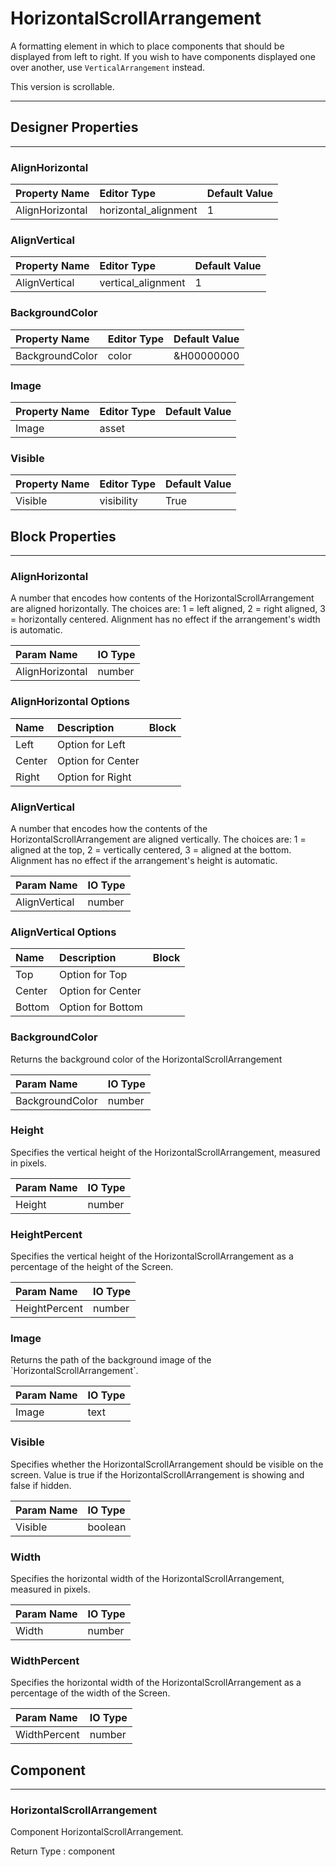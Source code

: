 <!--
  Copyright © 2021-2021 Quantonium, All rights reserved
  Released under the GPL License, Version 3.0
-->

# HorizontalScrollArrangement

A formatting element in which to place components that should be displayed from left to right. If you wish to have components displayed one over another, use `VerticalArrangement` instead.

This version is scrollable.

---

## Designer Properties

---

### AlignHorizontal

| Property Name   | Editor Type          | Default Value |
| :-------------- | :------------------- | :------------ |
| AlignHorizontal | horizontal_alignment | 1             |

### AlignVertical

| Property Name | Editor Type        | Default Value |
| :------------ | :----------------- | :------------ |
| AlignVertical | vertical_alignment | 1             |

### BackgroundColor

| Property Name   | Editor Type | Default Value |
| :-------------- | :---------- | :------------ |
| BackgroundColor | color       | &H00000000    |

### Image

| Property Name | Editor Type | Default Value |
| :------------ | :---------- | :------------ |
| Image         | asset       |               |

### Visible

| Property Name | Editor Type | Default Value |
| :------------ | :---------- | :------------ |
| Visible       | visibility  | True          |

## Block Properties

---

### AlignHorizontal

<div block-type = "component_set_get" component-selector = "HorizontalScrollArrangement" property-selector = "AlignHorizontal" property-type = "get" id = "get-horizontalscrollarrangement-alignhorizontal"></div>

<div block-type = "component_set_get" component-selector = "HorizontalScrollArrangement" property-selector = "AlignHorizontal" property-type = "set" id = "set-horizontalscrollarrangement-alignhorizontal"></div>

A number that encodes how contents of the HorizontalScrollArrangement are aligned horizontally. The choices are: 1 = left aligned, 2 = right aligned, 3 = horizontally centered. Alignment has no effect if the arrangement's width is automatic.

| Param Name      | IO Type                            |
| :-------------- | :--------------------------------- |
| AlignHorizontal | <span class="number">number</span> |

### AlignHorizontal Options

| Name   | Description       | Block                                                                                                                                         |
| :----- | :---------------- | :-------------------------------------------------------------------------------------------------------------------------------------------- |
| Left   | Option for Left   | <div block-type = "helper" helper-name = "HorizontalAlignment Left" id = "helper-horizontalscrollarrangement-alignhorizontal-left"></div>     |
| Center | Option for Center | <div block-type = "helper" helper-name = "HorizontalAlignment Center" id = "helper-horizontalscrollarrangement-alignhorizontal-center"></div> |
| Right  | Option for Right  | <div block-type = "helper" helper-name = "HorizontalAlignment Right" id = "helper-horizontalscrollarrangement-alignhorizontal-right"></div>   |

### AlignVertical

<div block-type = "component_set_get" component-selector = "HorizontalScrollArrangement" property-selector = "AlignVertical" property-type = "get" id = "get-horizontalscrollarrangement-alignvertical"></div>

<div block-type = "component_set_get" component-selector = "HorizontalScrollArrangement" property-selector = "AlignVertical" property-type = "set" id = "set-horizontalscrollarrangement-alignvertical"></div>

A number that encodes how the contents of the HorizontalScrollArrangement are aligned vertically. The choices are: 1 = aligned at the top, 2 = vertically centered, 3 = aligned at the bottom. Alignment has no effect if the arrangement's height is automatic.

| Param Name    | IO Type                            |
| :------------ | :--------------------------------- |
| AlignVertical | <span class="number">number</span> |

### AlignVertical Options

| Name   | Description       | Block                                                                                                                                     |
| :----- | :---------------- | :---------------------------------------------------------------------------------------------------------------------------------------- |
| Top    | Option for Top    | <div block-type = "helper" helper-name = "VerticalAlignment Top" id = "helper-horizontalscrollarrangement-alignvertical-top"></div>       |
| Center | Option for Center | <div block-type = "helper" helper-name = "VerticalAlignment Center" id = "helper-horizontalscrollarrangement-alignvertical-center"></div> |
| Bottom | Option for Bottom | <div block-type = "helper" helper-name = "VerticalAlignment Bottom" id = "helper-horizontalscrollarrangement-alignvertical-bottom"></div> |

### BackgroundColor

<div block-type = "component_set_get" component-selector = "HorizontalScrollArrangement" property-selector = "BackgroundColor" property-type = "get" id = "get-horizontalscrollarrangement-backgroundcolor"></div>

<div block-type = "component_set_get" component-selector = "HorizontalScrollArrangement" property-selector = "BackgroundColor" property-type = "set" id = "set-horizontalscrollarrangement-backgroundcolor"></div>

Returns the background color of the HorizontalScrollArrangement

| Param Name      | IO Type                            |
| :-------------- | :--------------------------------- |
| BackgroundColor | <span class="number">number</span> |

### Height

<div block-type = "component_set_get" component-selector = "HorizontalScrollArrangement" property-selector = "Height" property-type = "get" id = "get-horizontalscrollarrangement-height"></div>

<div block-type = "component_set_get" component-selector = "HorizontalScrollArrangement" property-selector = "Height" property-type = "set" id = "set-horizontalscrollarrangement-height"></div>

Specifies the vertical height of the HorizontalScrollArrangement, measured in pixels.

| Param Name | IO Type                            |
| :--------- | :--------------------------------- |
| Height     | <span class="number">number</span> |

### HeightPercent

<div block-type = "component_set_get" component-selector = "HorizontalScrollArrangement" property-selector = "HeightPercent" property-type = "set" id = "set-horizontalscrollarrangement-heightpercent"></div>

Specifies the vertical height of the HorizontalScrollArrangement as a percentage of the height of the Screen.

| Param Name    | IO Type                            |
| :------------ | :--------------------------------- |
| HeightPercent | <span class="number">number</span> |

### Image

<div block-type = "component_set_get" component-selector = "HorizontalScrollArrangement" property-selector = "Image" property-type = "get" id = "get-horizontalscrollarrangement-image"></div>

<div block-type = "component_set_get" component-selector = "HorizontalScrollArrangement" property-selector = "Image" property-type = "set" id = "set-horizontalscrollarrangement-image"></div>

Returns the path of the background image of the \`HorizontalScrollArrangement\`.

| Param Name | IO Type                        |
| :--------- | :----------------------------- |
| Image      | <span class="text">text</span> |

### Visible

<div block-type = "component_set_get" component-selector = "HorizontalScrollArrangement" property-selector = "Visible" property-type = "get" id = "get-horizontalscrollarrangement-visible"></div>

<div block-type = "component_set_get" component-selector = "HorizontalScrollArrangement" property-selector = "Visible" property-type = "set" id = "set-horizontalscrollarrangement-visible"></div>

Specifies whether the HorizontalScrollArrangement should be visible on the screen. Value is true if the HorizontalScrollArrangement is showing and false if hidden.

| Param Name | IO Type                              |
| :--------- | :----------------------------------- |
| Visible    | <span class="boolean">boolean</span> |

### Width

<div block-type = "component_set_get" component-selector = "HorizontalScrollArrangement" property-selector = "Width" property-type = "get" id = "get-horizontalscrollarrangement-width"></div>

<div block-type = "component_set_get" component-selector = "HorizontalScrollArrangement" property-selector = "Width" property-type = "set" id = "set-horizontalscrollarrangement-width"></div>

Specifies the horizontal width of the HorizontalScrollArrangement, measured in pixels.

| Param Name | IO Type                            |
| :--------- | :--------------------------------- |
| Width      | <span class="number">number</span> |

### WidthPercent

<div block-type = "component_set_get" component-selector = "HorizontalScrollArrangement" property-selector = "WidthPercent" property-type = "set" id = "set-horizontalscrollarrangement-widthpercent"></div>

Specifies the horizontal width of the HorizontalScrollArrangement as a percentage of the width of the Screen.

| Param Name   | IO Type                            |
| :----------- | :--------------------------------- |
| WidthPercent | <span class="number">number</span> |

## Component

---

### HorizontalScrollArrangement

<div block-type = "component_component_block" component-selector = "HorizontalScrollArrangement" id = "component-horizontalscrollarrangement"></div>

Component HorizontalScrollArrangement.

Return Type : <span class="component">component</span>


